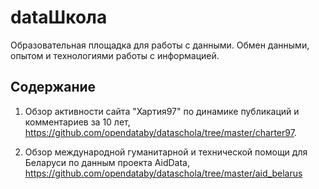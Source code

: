 # dataШкола

Образовательная площадка для работы с данными. Обмен данными, опытом и технологиями работы с информацией.

## Содержание

1. Обзор активности сайта "Хартия97" по динамике публикаций и комментариев за 10 лет, https://github.com/opendataby/dataschola/tree/master/charter97.

2. Обзор международной гуманитарной и технической помощи для Беларуси по данным проекта AidData, https://github.com/opendataby/dataschola/tree/master/aid_belarus
